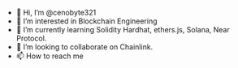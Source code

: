 - 👋 Hi, I’m @cenobyte321
- 👀 I’m interested in Blockchain Engineering
- 🌱 I’m currently learning Solidity Hardhat, ethers.js, Solana, Near Protocol.
- 💞️ I’m looking to collaborate on Chainlink.
- 📫 How to reach me 

<!---
cenobyte321/cenobyte321 is a ✨ special ✨ repository because its `README.md` (this file) appears on your GitHub profile.
You can click the Preview link to take a look at your changes.
--->

